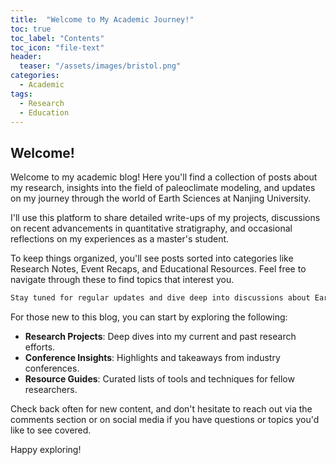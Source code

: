 ```yaml
---
title:  "Welcome to My Academic Journey!"
toc: true
toc_label: "Contents"
toc_icon: "file-text"
header:
  teaser: "/assets/images/bristol.png"
categories: 
  - Academic
tags:
  - Research
  - Education
---
```


## Welcome!

Welcome to my academic blog! Here you'll find a collection of posts about my research, insights into the field of paleoclimate modeling, and updates on my journey through the world of Earth Sciences at Nanjing University.

I'll use this platform to share detailed write-ups of my projects, discussions on recent advancements in quantitative stratigraphy, and occasional reflections on my experiences as a master's student.

To keep things organized, you'll see posts sorted into categories like Research Notes, Event Recaps, and Educational Resources. Feel free to navigate through these to find topics that interest you.

```markdown
Stay tuned for regular updates and dive deep into discussions about Earth's past climates and how we model these complex systems!
```

For those new to this blog, you can start by exploring the following:

- **Research Projects**: Deep dives into my current and past research efforts.
- **Conference Insights**: Highlights and takeaways from industry conferences.
- **Resource Guides**: Curated lists of tools and techniques for fellow researchers.

Check back often for new content, and don't hesitate to reach out via the comments section or on social media if you have questions or topics you'd like to see covered.

Happy exploring!
